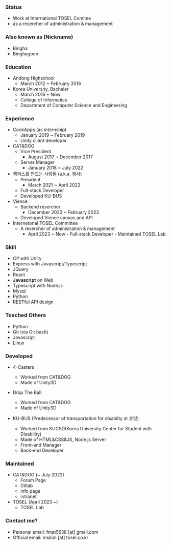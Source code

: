 ### Status
   * Work at International TOSEL Comitee
   * as a resercher of administration & management

### Also known as (Nickname)
 * Bingha
 * Binghagoon

### Education
 * Andong Highschool 
   - March 2012 ~ February 2016
 * Korea University, Bacheler
   - March 2016 ~ Now
   - College of Informatics
   - Department of Computer Science and Engineering

### Experience
   * CookApps (as internship)
     - January 2019 ~ February 2019
     - Unity client developer
   * CAT&DOG
     - Vice President
       + August 2017 ~ December 2017
     - Server Manager
       + January 2018 ~ July 2022
   * 캠퍼스를 만드는 사람들 (a.k.a. 캠사)
     - President
       + March 2021 ~ April 2022
     - Full-stack Developer
     - Developed KU-BUS
   * Vience
     - Backend resercher
       + December 2022 ~ February 2023
     - Developed Vience canvas and API
   * Internetonal TOSEL Committee
     - A resercher of administration & management
       + April 2023 ~ Now
    - Full-stack Developer
    - Maintained TOSEL Lab
    

### Skill
   * C# with Unity
   * Express with Javascript/Typescript
   * JQuery
   * React
   * __Javascript__ on Web
   * Typescript with Node.js
   * Mysql
   * Python
   * RESTful API design
   

### Teached Others
 - Python
 - Git (via Git bash)
 - Javascript
 - Linux

### Developed
 * 4-Casters
   - Worked from CAT&DOG
   - Made of Unity3D
 
 * Drop The Ball
   - Worked from CAT&DOG
   - Made of Unity3D

 * KU-BUS (Predecessor of transportation for disablity at 호잇)
    - Worked from KUCSD(Korea University Center for Student with Disability)
    - Made of HTML&CSS&JS, Node.js Server
    - Front-end Manager
    - Back-end Developer

### Maintained
  - CAT&DOG (~ July 2022)
    + Forum Page
    + Gitlab
    + info page
    + intranet
 - TOSEL (April 2023 ~)
   + TOSEL Lab

### Contact me?
 - Personal email: fmat5538 [at] gmail.com
 - Official email: mskim [at] tosel.co.kr

